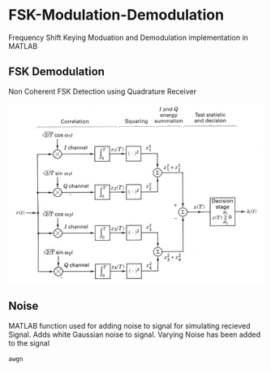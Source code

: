 # FSK-Modulation-Demodulation
Frequency Shift Keying Moduation and Demodulation implementation in MATLAB

## FSK Demodulation
Non Coherent FSK Detection using Quadrature Receiver

![Quadrature Receiver](Quadrature.JPG)

## Noise

MATLAB function used for adding noise to signal for simulating recieved 
Signal.
Adds white Gaussian noise to signal. Varying Noise has been added to the signal 

```
awgn
```

